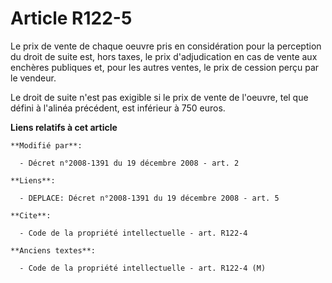 # Article R122-5

Le prix de vente de chaque oeuvre pris en considération pour la perception du droit de suite est, hors taxes, le prix
d'adjudication en cas de vente aux enchères publiques et, pour les autres ventes, le prix de cession perçu par le vendeur.

Le droit de suite n'est pas exigible si le prix de vente de l'oeuvre, tel que défini à l'alinéa précédent, est inférieur à
750 euros.

**Liens relatifs à cet article**

	**Modifié par**:

	  - Décret n°2008-1391 du 19 décembre 2008 - art. 2

	**Liens**:

	  - DEPLACE: Décret n°2008-1391 du 19 décembre 2008 - art. 5

	**Cite**:

	  - Code de la propriété intellectuelle - art. R122-4

	**Anciens textes**:

	  - Code de la propriété intellectuelle - art. R122-4 (M)
